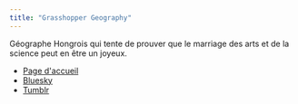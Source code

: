 ```yaml
---
title: "Grasshopper Geography"
---
```


Géographe Hongrois qui tente de prouver que le marriage des arts et de la science peut en être un joyeux.

- [Page d'accueil](https://www.grasshoppergeography.com/)
- [Bluesky](https://bsky.app/profile/grasshoppergeo.bsky.social)
- [Tumblr](https://www.tumblr.com/grasshoppergeography)

